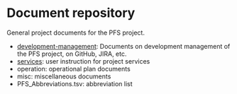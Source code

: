 # Document repository
General project documents for the PFS project.

* [development-management](/development-management/): Documents on 
  development management of the PFS project, on GitHub, JIRA, etc.
* [services](/services/): user instruction for project services
* operation: operational plan documents
* misc: miscellaneous documents
 * PFS_Abbreviations.tsv: abbreviation list
